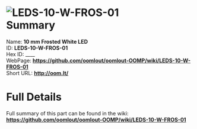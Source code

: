 
![LEDS-10-W-FROS-01](https://github.com/oomlout/oomlout-OOMP/blob/master/parts/LEDS-10-W-FROS-01/LEDS-10-W-FROS-01_420.jpg)   
Summary
=================
  
Name: __10 mm Frosted White LED__    
ID: __LEDS-10-W-FROS-01__   
Hex ID: ____   
WebPage: __https://github.com/oomlout/oomlout-OOMP/wiki/LEDS-10-W-FROS-01__   
Short URL: __http://oom.lt/__   

Full Details
==========================
Full summary of this part can be found in the wiki:   
__https://github.com/oomlout/oomlout-OOMP/wiki/LEDS-10-W-FROS-01__    

